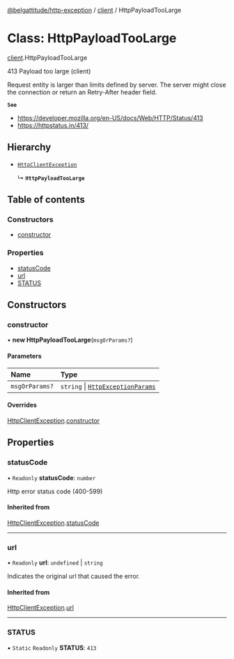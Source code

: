 [@belgattitude/http-exception](../README.md) / [client](../modules/client.md) / HttpPayloadTooLarge

# Class: HttpPayloadTooLarge

[client](../modules/client.md).HttpPayloadTooLarge

413 Payload too large (client)

Request entity is larger than limits defined by server. The server might close the connection or return an Retry-After header field.

**`See`**

- https://developer.mozilla.org/en-US/docs/Web/HTTP/Status/413
- https://httpstatus.in/413/

## Hierarchy

- [`HttpClientException`](base.HttpClientException.md)

  ↳ **`HttpPayloadTooLarge`**

## Table of contents

### Constructors

- [constructor](client.HttpPayloadTooLarge.md#constructor)

### Properties

- [statusCode](client.HttpPayloadTooLarge.md#statuscode)
- [url](client.HttpPayloadTooLarge.md#url)
- [STATUS](client.HttpPayloadTooLarge.md#status)

## Constructors

### constructor

• **new HttpPayloadTooLarge**(`msgOrParams?`)

#### Parameters

| Name           | Type                                                                         |
| :------------- | :--------------------------------------------------------------------------- |
| `msgOrParams?` | `string` \| [`HttpExceptionParams`](../modules/types.md#httpexceptionparams) |

#### Overrides

[HttpClientException](base.HttpClientException.md).[constructor](base.HttpClientException.md#constructor)

## Properties

### statusCode

• `Readonly` **statusCode**: `number`

Http error status code (400-599)

#### Inherited from

[HttpClientException](base.HttpClientException.md).[statusCode](base.HttpClientException.md#statuscode)

---

### url

• `Readonly` **url**: `undefined` \| `string`

Indicates the original url that caused the error.

#### Inherited from

[HttpClientException](base.HttpClientException.md).[url](base.HttpClientException.md#url)

---

### STATUS

▪ `Static` `Readonly` **STATUS**: `413`
